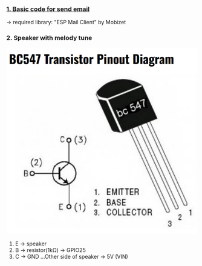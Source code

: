 ### [1. Basic code for send email](https://github.com/MaxJakaria/Reminder-with-email/tree/74d7ebaa979b2e5237677ebedc7a203d854daf7c)

-> required library: "ESP Mail Client" by Mobizet

### 2. Speaker with melody tune

![npn transistor](<BC547 NPN.png>)

1. E -> speaker
2. B -> resistor(1kΩ) -> GPIO25
3. C -> GND
   ...Other side of speaker -> 5V (VIN)

